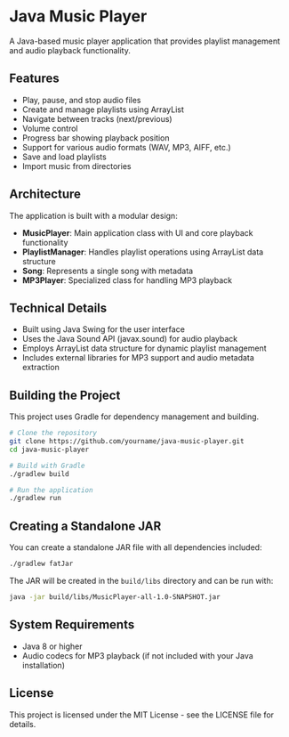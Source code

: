 # Java Music Player

A Java-based music player application that provides playlist management and audio playback functionality.

## Features

- Play, pause, and stop audio files
- Create and manage playlists using ArrayList
- Navigate between tracks (next/previous)
- Volume control
- Progress bar showing playback position
- Support for various audio formats (WAV, MP3, AIFF, etc.)
- Save and load playlists
- Import music from directories

## Architecture

The application is built with a modular design:

- **MusicPlayer**: Main application class with UI and core playback functionality
- **PlaylistManager**: Handles playlist operations using ArrayList data structure
- **Song**: Represents a single song with metadata
- **MP3Player**: Specialized class for handling MP3 playback

## Technical Details

- Built using Java Swing for the user interface
- Uses the Java Sound API (javax.sound) for audio playback
- Employs ArrayList data structure for dynamic playlist management
- Includes external libraries for MP3 support and audio metadata extraction

## Building the Project

This project uses Gradle for dependency management and building.

```bash
# Clone the repository
git clone https://github.com/yourname/java-music-player.git
cd java-music-player

# Build with Gradle
./gradlew build

# Run the application
./gradlew run
```

## Creating a Standalone JAR

You can create a standalone JAR file with all dependencies included:

```bash
./gradlew fatJar
```

The JAR will be created in the `build/libs` directory and can be run with:

```bash
java -jar build/libs/MusicPlayer-all-1.0-SNAPSHOT.jar
```

## System Requirements

- Java 8 or higher
- Audio codecs for MP3 playback (if not included with your Java installation)

## License

This project is licensed under the MIT License - see the LICENSE file for details.

